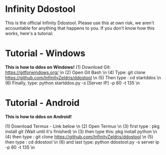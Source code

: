 # Infinity Ddostool

This is the official Infinity Ddostool. Please use this at own risk, we aren't accountable for anything that happens to you. If you don't know how this works, here's a tutorial:

# Tutorial - Windows

**This is how to ddos on Windows!**
(1) Download Git: https://gitforwindows.org/ \n
(2) Open Git Bash \n
(4) Type: git clone https://github.com/InfinityZeldris/ddostool \n
(5) Then type : cd startddos \n
(6) Finally, type: python startddos.py -s [Server IP] -p 80 -t 135 \n

# Tutorial - Android

**This is how to ddos on Android!**

(1) Download Termux - Link below \n
(2) Open Termux \n
(3) first type : pkg install git  (Wait until it's finished) \n
(3) then type this: pkg install python \n
(4) then type : git clone https://github.com/InfinityZeldris/ddostool \n
(5) then type : cd ddostool \n
(6) and last type: python ddostool.py -s server ip -p 80 -t 135 \n
